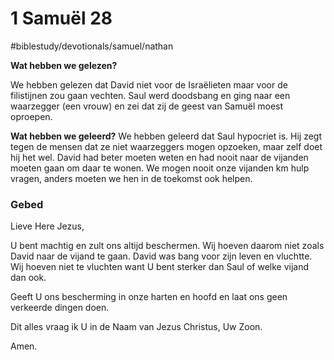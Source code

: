 # 1 Samuël 28
#biblestudy/devotionals/samuel/nathan

**Wat hebben we gelezen?**

We hebben gelezen dat David niet voor de Israëlieten maar voor de filistijnen zou gaan vechten. Saul werd doodsbang en ging naar een waarzegger (een vrouw) en zei dat zij de geest van Samuël moest oproepen.

**Wat hebben we geleerd?**
We hebben geleerd dat Saul hypocriet is. Hij zegt tegen de mensen dat ze niet waarzeggers mogen opzoeken, maar zelf doet hij het wel.
David had beter moeten weten en had nooit naar de vijanden moeten gaan om daar te wonen.
We mogen nooit onze vijanden km hulp vragen, anders moeten we hen in de toekomst ook helpen.

### Gebed 
Lieve Here Jezus,

U bent machtig en zult ons altijd beschermen. Wij hoeven daarom niet zoals David naar de vijand te gaan. David was bang voor zijn leven en vluchtte. Wij hoeven niet te vluchten want U bent sterker dan Saul of welke vijand dan ook.

Geeft U ons bescherming in onze harten en hoofd en laat ons geen verkeerde dingen doen.

Dit alles vraag ik U in de Naam van Jezus Christus, Uw Zoon.

Amen.



